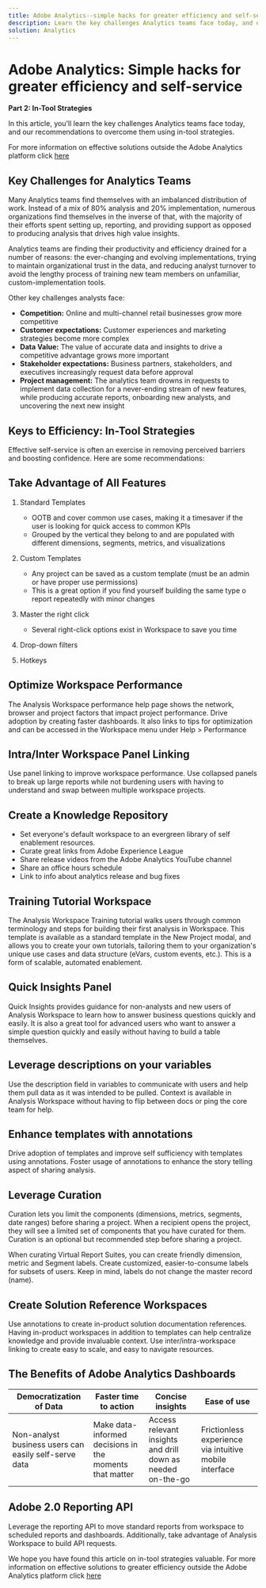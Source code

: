 ```yaml
---
title: Adobe Analytics--simple hacks for greater efficiency and self-service
description: Learn the key challenges Analytics teams face today, and our recommendations to overcome them using in-tool strategies. 
solution: Analytics
---
```

# Adobe Analytics: Simple hacks for greater efficiency and self-service

**Part 2: In-Tool Strategies**

In this article, you'll learn the key challenges Analytics teams face today, and our recommendations to overcome them using in-tool strategies. 

For more information on effective solutions outside the Adobe Analytics platform click [here](https://docs.google.com/document/d/1fSrC\_yHW04K61K0Phe4dtg1nCU4jDsqrHWc8KVvsJWk/edit?usp=sharing)

## Key Challenges for Analytics Teams

Many Analytics teams find themselves with an imbalanced distribution of work. Instead of a mix of 80% analysis and 20% implementation, numerous organizations find themselves in the inverse of that, with the majority of their efforts spent setting up, reporting, and providing support as opposed to producing analysis that drives high value insights.

Analytics teams are finding their productivity and efficiency drained for a number of reasons: the ever-changing and evolving implementations, trying to maintain organizational trust in the data, and reducing analyst turnover to avoid the lengthy process of training new team members on unfamiliar, custom-implementation tools.

Other key challenges analysts face:

* **Competition:** Online and multi-channel retail businesses grow more competitive
* **Customer expectations:** Customer experiences and marketing strategies become more complex
* **Data Value:** The value of accurate data and insights to drive a competitive advantage grows more important
* **Stakeholder expectations:** Business partners, stakeholders, and executives increasingly request data before approval
* **Project management:** The analytics team drowns in requests to implement data collection for a never-ending stream of new features, while producing accurate reports, onboarding new analysts, and uncovering the next new insight

## Keys to Efficiency: In-Tool Strategies

Effective self-service is often an exercise in removing perceived barriers and boosting confidence. Here are some recommendations:

## Take Advantage of All Features

1. Standard Templates
  
   * OOTB and cover common use cases, making it a timesaver if the user is looking for quick access to common KPIs
   * Grouped by the vertical they belong to and are populated with different dimensions, segments, metrics, and visualizations

1. Custom Templates
  
   * Any project can be saved as a custom template (must be an admin or have proper use permissions)
   * This is a great option if you find yourself building the same type o report repeatedly with minor changes

1. Master the right click
  
   * Several right-click options exist in Workspace to save you time

1. Drop-down filters

1. Hotkeys

## Optimize Workspace Performance

The Analysis Workspace performance help page shows the network, browser and project factors that impact project performance. Drive adoption by creating faster dashboards. It also links to tips for optimization and can be accessed in the Workspace menu under Help > Performance

## Intra/Inter Workspace Panel Linking

Use panel linking to improve workspace performance. Use collapsed panels to break up large reports while not burdening users with having to understand and swap between multiple workspace projects.

## Create a Knowledge Repository

* Set everyone's default workspace to an evergreen library of self enablement resources.
* Curate great links from Adobe Experience League
* Share release videos from the Adobe Analytics YouTube channel
* Share an office hours schedule
* Link to info about analytics release and bug fixes

## Training Tutorial Workspace

The Analysis Workspace Training tutorial walks users through common terminology and steps for building their first analysis in Workspace. This template is available as a standard template in the New Project modal, and allows you to create your own tutorials, tailoring them to your organization's unique use cases and data structure (eVars, custom events, etc.). This is a form of scalable, automated enablement.

## Quick Insights Panel

Quick Insights provides guidance for non-analysts and new users of Analysis Workspace to learn how to answer business questions quickly and easily. It is also a great tool for advanced users who want to answer a simple question quickly and easily without having to build a table themselves.

## Leverage descriptions on your variables

Use the description field in variables to communicate with users and help them pull data as it was intended to be pulled. Context is available in Analysis Workspace without having to flip between docs or ping the core team for help.

## Enhance templates with annotations

Drive adoption of templates and improve self sufficiency with templates using annotations. Foster usage of annotations to enhance the story telling aspect of sharing analysis.

## Leverage Curation

Curation lets you limit the components (dimensions, metrics, segments, date ranges) before sharing a project. When a recipient opens the project, they will see a limited set of components that you have curated for them. Curation is an optional but recommended step before sharing a project.

When curating Virtual Report Suites, you can create friendly dimension, metric and Segment labels. Create customized, easier-to-consume labels for subsets of users. Keep in mind, labels do not change the master record (name).

## Create Solution Reference Workspaces

Use annotations to create in-product solution documentation references. Having in-product workspaces in addition to templates can help centralize knowledge and provide invaluable context. Use inter/intra-workspace linking to create easy to scale, and easy to navigate resources.

## The Benefits of Adobe Analytics Dashboards

| Democratization of Data | Faster time to action | Concise insights | Ease of use |
| --- | --- | --- | --- |
| Non-analyst business users can easily self-serve data | Make data-informed decisions in the moments that matter | Access relevant insights and drill down as needed on-the-go | Frictionless experience via intuitive mobile interface |

## Adobe 2.0 Reporting API

Leverage the reporting API to move standard reports from workspace to scheduled reports and dashboards. Additionally, take advantage of Analysis Workspace to build API requests.

We hope you have found this article on in-tool strategies valuable. For more information on effective solutions to greater efficiency outside the Adobe Analytics platform click [here](https://docs.google.com/document/d/1fSrC\_yHW04K61K0Phe4dtg1nCU4jDsqrHWc8KVvsJWk/edit?usp=sharing)